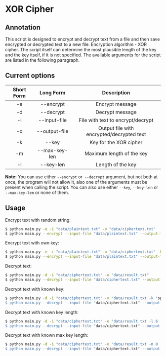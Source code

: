 **XOR Cipher**
==================

Annotation
----------

This script is designed to encrypt and decrypt text from a file and then save encrypted or decrypted text to a new file. Encryption algorithm - XOR cipher. The script itself can determine the most plausible length of the key and the key itself, if it is not specified. The available arguments for the script are listed in the following paragraph.

Current options
---------------

| Short Form |   Long Form   |                Description                |
|:----------:|:-------------:|:-----------------------------------------:|
|     -e     |   --encrypt   |              Encrypt message              |
|     -d     |   --decrypt   |              Decrypt message              |
|     -i     |  --input-file |     File with text to encrypt/decrypt     |
|     -o     | --output-file | Output file with encrypted/decrypted text |
|     -k     |     --key     |           Key for the XOR cipher          |
|     -m     | --max-key-len |         Maximum length of the key         |
|     -l     |   --key-len   |             Length of the key             |

**Note:** You can use either `--encrypt` or` --decrypt` argument, but not both at once, the program will not allow it, also one of the arguments must be present when calling the script. You can also use either `--key`, `--key-len` or `--max-key-len` or none of them.

Usage
-----

Encrypt text with random string:
``` bash
$ python main.py -e -i "data/plaintext.txt" -o "data/ciphertext.txt"
$ python main.py --encrypt --input-file "data/plaintext.txt" --output-file "data/ciphertext.txt"
```

Encrypt text with own key:
``` bash
$ python main.py -e -i "data/plaintext.txt" -o "data/ciphertext.txt" -k "spirit"
$ python main.py --encrypt --input-file "data/plaintext.txt" --output-file "data/ciphertext.txt" --key "spirit"
```

Decrypt text:
``` bash
$ python main.py -d -i "data/ciphertext.txt" -o "data/result.txt"
$ python main.py --decrypt --input-file "data/ciphertext.txt" --output-file "data/result.txt"
```

Decrypt text with known key:
``` bash
$ python main.py -d -i "data/ciphertext.txt" -o "data/result.txt -k "spirit"
$ python main.py --decrypt --input-file "data/ciphertext.txt" --output-file "data/result.txt" --key "spirit"
```

Decrypt text with known key length:
``` bash
$ python main.py -d -i "data/ciphertext.txt" -o "data/result.txt -l 6
$ python main.py --decrypt --input-file "data/ciphertext.txt" --output-file "data/result.txt" --key-len 6
```

Decrypt text with known max key length:
``` bash
$ python main.py -d -i "data/ciphertext.txt" -o "data/result.txt -m 8
$ python main.py --decrypt --input-file "data/ciphertext.txt" --output-file "data/result.txt" --max-key-len 8
```

